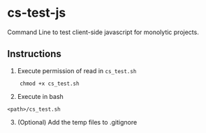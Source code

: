 # cs-test-js
Command Line to test client-side javascript for monolytic projects.

## Instructions

1. Execute permission of read in `cs_test.sh`

```
    chmod +x cs_test.sh
```

2. Execute in bash

```
<path>/cs_test.sh
```

3. (Optional) Add the temp files to .gitignore